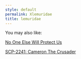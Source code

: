 ```yaml
---
style: default
permalink: Xlemuridae
title: lemuridae
---
```

You may also like:

[No One Else Will Protect Us](http://scp-wiki.net/no-one-else-will-protect-us)

[SCP-2241: Cameron The Crusader](http://scp-wiki.net/scp-2241)
